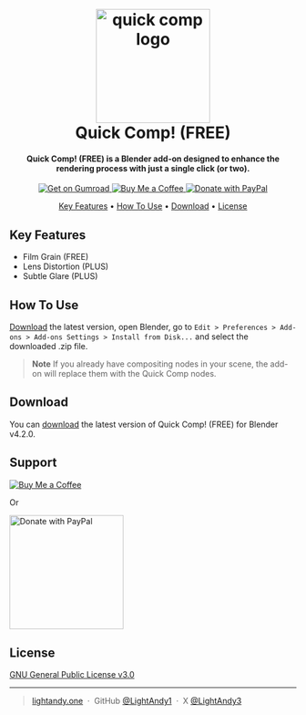 <h1 align="center">
  <br>
  <a href="https://github.com/LightAndy1/QuickComp"><img src="https://cdn.jsdelivr.net/gh/LightAndy1/cdn/Images/quickcomp-logo.png" alt="quick comp logo" width="200"></a>
  <br>
  Quick Comp! (FREE)
  <br>
</h1>

<h4 align="center">Quick Comp! (FREE) is a Blender add-on designed to enhance the rendering process with just a single click (or two).</h4>

<p align="center">
  <a href="https://www.gum.co/LightAndy">
    <img src="https://img.shields.io/badge/Get%20on%20Gumroad-ff90e8" alt="Get on Gumroad" />
  </a>
  <a href="https://ko-fi.com/lightandy">
    <img src="https://img.shields.io/badge/$-KoFi-ff5f5f.svg?maxAge=2592000&amp;style=flat" alt="Buy Me a Coffee" />
  </a>
  <a href="https://www.paypal.me/LightAndy">
    <img src="https://img.shields.io/badge/$-PayPal-002f8e.svg?maxAge=2592000&amp;style=flat" alt="Donate with PayPal" />
  </a>
</p>

<p align="center">
  <a href="#key-features">Key Features</a> •
  <a href="#how-to-use">How To Use</a> •
  <a href="#download">Download</a> •
  <a href="#license">License</a>
</p>

## Key Features

- Film Grain (FREE)
- Lens Distortion (PLUS)
- Subtle Glare (PLUS)

## How To Use

[Download](#download) the latest version, open Blender, go to `Edit > Preferences > Add-ons > Add-ons Settings > Install from Disk...` and select the downloaded .zip file.

> **Note**
> If you already have compositing nodes in your scene, the add-on will replace them with the Quick Comp nodes.

## Download

You can [download](https://github.com/LightAndy1/QuickComp/releases/tag/v1.0.0) the latest version of Quick Comp! (FREE) for Blender v4.2.0.

## Support

<a href="https://ko-fi.com/A0A4SFVEA">
    <img src="https://ko-fi.com/img/githubbutton_sm.svg" alt="Buy Me a Coffee" />
</a>

<p>Or</p>

<a href="https://www.paypal.me/LightAndy">
  <img src="https://raw.githubusercontent.com/stefan-niedermann/paypal-donate-button/master/paypal-donate-button.png" alt="Donate with PayPal" width="200" />
</a>

## License

[GNU General Public License v3.0](LICENSE)

---

> [lightandy.one](https://www.lightandy.one) &nbsp;&middot;&nbsp;
> GitHub [@LightAndy1](https://github.com/LightAndy1) &nbsp;&middot;&nbsp;
> X [@LightAndy3](https://x.com/LightAndy3)
